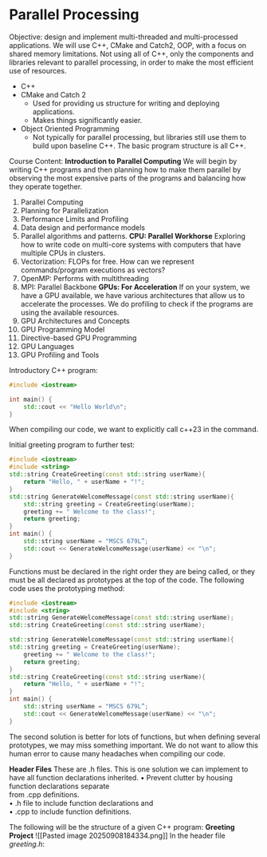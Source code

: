 # Parallel Processing

Objective: design and implement multi-threaded and multi-processed applications. 
We will use C++, CMake and Catch2, OOP, with a focus on shared memory limitations. 
Not using all of C++, only the components and libraries relevant to parallel processing, in order to make the most efficient use of resources. 
- C++ 
- CMake and Catch 2
	- Used for providing us structure for writing and deploying applications. 
	- Makes things significantly easier. 
- Object Oriented Programming
	- Not typically for parallel processing, but libraries still use them to build upon baseline C++. The basic program structure is all C++.

Course Content:
 **Introduction to Parallel Computing**
 We will begin by writing C++ programs and then planning how to make them parallel by observing the most expensive parts of the programs and balancing how they operate together. 
1. Parallel Computing
2. Planning for Parallelization
3. Performance Limits and Profiling
4. Data design and performance models
5. Parallel algorithms and patterns.
**CPU: Parallel Workhorse**
Exploring how to write code on multi-core systems with computers that have multiple CPUs in clusters.
6. Vectorization: FLOPs for free. How can we represent commands/program executions as vectors?
7. OpenMP: Performs with multithreading
8. MPI: Parallel Backbone
**GPUs: For Acceleration**
If on your system, we have a GPU available, we have various architectures that allow us to accelerate the processes. We do profiling to check if the programs are using the available resources. 
9. GPU Architectures and Concepts
10. GPU Programming Model
11. Directive-based GPU Programming
12. GPU Languages
13. GPU Profiling and Tools 

Introductory C++ program:
```c++
#include <iostream>

int main() {
    std::cout << "Hello World\n";
}

```
When compiling our code, we want to explicitly call c++23 in the command. 

Initial greeting program to further test:
```c++
#include <iostream>  
#include <string>  
std::string CreateGreeting(const std::string userName){  
	return "Hello, " + userName + "!";  
}  
std::string GenerateWelcomeMessage(const std::string userName){  
	std::string greeting = CreateGreeting(userName);  
	greeting += " Welcome to the class!";  
	return greeting;  
}  
int main() {  
	std::string userName = "MSCS 679L”;  
	std::cout << GenerateWelcomeMessage(userName) << "\n";  
}
```
Functions must be declared in the right order they are being called, or they must be all declared as prototypes at the top of the code. 
The following code uses the prototyping method:
```C++
#include <iostream>  
#include <string>  
std::string GenerateWelcomeMessage(const std::string userName);  
std::string CreateGreeting(const std::string userName);  

std::string GenerateWelcomeMessage(const std::string userName){  
std::string greeting = CreateGreeting(userName);  
	greeting += " Welcome to the class!";  
	return greeting;  
}  
std::string CreateGreeting(const std::string userName){  
	return "Hello, " + userName + "!";  
}  
int main() {  
	std::string userName = "MSCS 679L”;  
	std::cout << GenerateWelcomeMessage(userName) << "\n";  
}
```
The second solution is better for lots of functions, but when defining several prototypes, we may miss something important. We do not want to allow this human error to cause many headaches when compiling our code. 

**Header Files**
These are .h files. This is one solution we can implement to have all function declarations inherited. 
• Prevent clutter by housing function declarations separate  
from .cpp definitions.  
	• .h file to include function declarations and  
	• .cpp to include function definitions.

The following will be the structure of a given C++ program:
**Greeting Project**
![[Pasted image 20250908184334.png]]
In the header file *greeting.h*:
